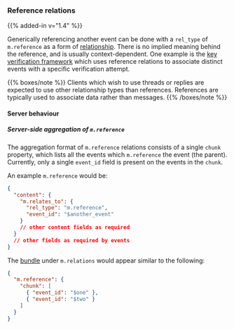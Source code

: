 
### Reference relations

{{% added-in v="1.4" %}}

Generically referencing another event can be done with a `rel_type` of `m.reference`
as a form of [relationship](#forming-relationships-between-events). There is no
implied meaning behind the reference, and is usually context-dependent. One
example is the [key verification framework](#key-verification-framework) which uses
reference relations to associate distinct events with a specific verification attempt.

{{% boxes/note %}}
Clients which wish to use threads or replies are expected to use other relationship
types than references. References are typically used to associate data rather than
messages.
{{% /boxes/note %}}

#### Server behaviour

##### Server-side aggregation of `m.reference`

The aggregation format of `m.reference` relations consists of a single `chunk` property,
which lists all the events which `m.reference` the event (the parent). Currently,
only a single `event_id` field is present on the events in the `chunk`.

An example `m.reference` would be:

```json
{
  "content": {
    "m.relates_to": {
      "rel_type": "m.reference",
      "event_id": "$another_event"
    }
    // other content fields as required
  }
  // other fields as required by events
}
```

The [bundle](#aggregations) under `m.relations` would appear similar to the following:

```json
{
  "m.reference": {
    "chunk": [
      { "event_id": "$one" },
      { "event_id": "$two" }
    ]
  }
}
```
